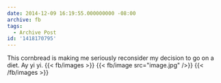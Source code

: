 ```yaml
---
date: 2014-12-09 16:19:55.000000000 -08:00
archive: fb
tags: 
  - Archive Post
id: '1418170795'
---
```


This cornbread is making me seriously reconsider my decision to go on a diet. Ay yi yi.
{{< fb/images >}}
{{< fb/image src="image.jpg" />}}
{{< /fb/images >}}
